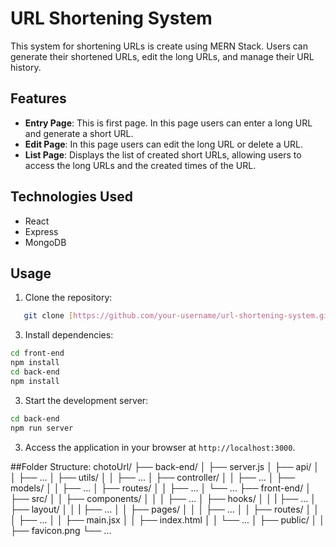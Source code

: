 # URL Shortening System

This system for shortening URLs is create using MERN Stack. Users can generate their shortened URLs, edit the long URLs, and manage their URL history.

## Features

- **Entry Page**: This is first page. In this page users can enter a long URL and generate a short URL.
- **Edit Page**: In this page users can edit the long URL or delete a URL.
- **List Page**: Displays the list of created short URLs, allowing users to access the long URLs and the created times of the URL.

## Technologies Used

- React
- Express
- MongoDB

## Usage

1. Clone the repository:

```bash
   git clone [https://github.com/your-username/url-shortening-system.git](https://github.com/jubayerjr203/chotoUrl.git)https://github.com/jubayerjr203/chotoUrl.git
```

3. Install dependencies:
```bash
cd front-end
npm install
cd back-end
npm install
```
3. Start the development server:
```bash
cd back-end
npm run server
```
3. Access the application in your browser at `http://localhost:3000`.

##Folder Structure:
chotoUrl/
  ├── back-end/
  │   ├── server.js
  │   ├── api/
  │   │   ├── ...
  │   ├── utils/
  │   │   ├── ...
  │   ├── controller/
  │   │   ├── ...
  │   ├── models/
  │   │   ├── ...
  │   ├── routes/
  │   │   ├── ...
  │   └── ...
  ├── front-end/
  │   ├── src/
  │   │   ├── components/
  │   │   │   ├── ...
  │   ├── hooks/
  │   │   |   ├── ...
  │   ├── layout/
  │   │   |   ├── ...
  │   │   ├── pages/
  │   │   │   ├── ...
  │   │   ├── routes/
  │   │   │   ├── ...
  │   │   ├── main.jsx
  │   │   ├── index.html
  │   │   └── ...
  │   ├── public/
  │   │   ├── favicon.png
  └── ...




